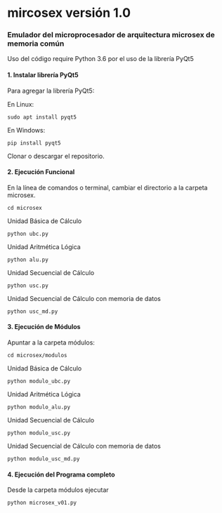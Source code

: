 # mircosex versión 1.0
### Emulador del microprocesador de arquitectura microsex de memoria común

Uso del código require Python 3.6 por el uso de la librería PyQt5

#### 1. Instalar librería PyQt5

Para agregar la librería PyQt5:

En Linux:

    sudo apt install pyqt5

En Windows:

    pip install pyqt5
  
Clonar o descargar el repositorio.
  
#### 2. Ejecución Funcional

En la línea de comandos o terminal, cambiar el directorio a la carpeta microsex.

    cd microsex

Unidad Básica de Cálculo

    python ubc.py

Unidad Aritmética Lógica

    python alu.py
  
Unidad Secuencial de Cálculo

    python usc.py

Unidad Secuencial de Cálculo con memoria de datos

    python usc_md.py

#### 3. Ejecución de Módulos

Apuntar a la carpeta módulos:

    cd microsex/modulos
  
Unidad Básica de Cálculo

    python modulo_ubc.py

Unidad Aritmética Lógica

    python modulo_alu.py
  
Unidad Secuencial de Cálculo

    python modulo_usc.py

Unidad Secuencial de Cálculo con memoria de datos

    python modulo_usc_md.py

#### 4. Ejecución del Programa completo

Desde la carpeta módulos ejecutar

    python microsex_v01.py
